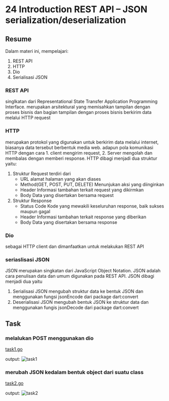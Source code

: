 # 24 Introduction REST API – JSON serialization/deserialization

## Resume

Dalam materi ini, mempelajari:

1. REST API
2. HTTP
3. Dio
4. Serialisasi JSON

### REST API

singlkatan dari Representational State Transfer Application Programming Interface. merupakan arsitektural yang memisahkan tampilan dengan proses bisnis dan bagian tampilan dengan proses bisnis berkirim data melalui HTTP request

### HTTP

merupakan protokol yang digunakan untuk berkirim data melalui internet, biasanya data tersebut berbentuk media web. adapun pola komunikasi HTTP dengan cara 1. client mengirim request, 2. Server mengolah dan membalas dengan memberi response. HTTP dibagi menjadi dua struktur yaitu:

1. Struktur Request
   terdiri dari
   - URL
     alamat halaman yang akan diases
   - Method(GET, POST, PUT, DELETE)
     Menunjukan aksi yang diinginkan
   - Header
     Informasi tambahan terkait request yang dikirmkan
   - Body
     Data yang disertakan bersama request
2. Struktur Response
   - Status Code
     Kode yang mewakili keseluruhan response, baik sukses maupun gagal
   - Header
     Informasi tambahan terkait response yang diberikan
   - Body
     Data yang disertakan bersama response

### Dio

sebagai HTTP client dan dimanfaatkan untuk melakukan REST API

### seriaslisasi JSON

JSON merupakan singkatan dari JavaScript Object Notation. JSON adalah cara penulisan data dan umum digunakan pada REST API. JSON dibagi menjadi dua yaitu

1. Serialisasi JSON
   mengubah struktur data ke bentuk JSON dan menggunakan fungsi jsonEncode dari package dart:convert
2. Deserialisasi JSON
   mengubah bentuk JSON ke struktur data dan menggunakan fungis jsonDecode dari package dart:convert

## Task

### melalukan POST menggunakan dio

[task1.go](./Praktikum/bin/s_24.dart)

output:
![task1](./Screenshots/task1.png)

### merubah JSON kedalam bentuk object dari suatu class

[task2.go](./Praktikum/bin/s_24.dart)

output:
![task2](./Screenshots/task2.png)
